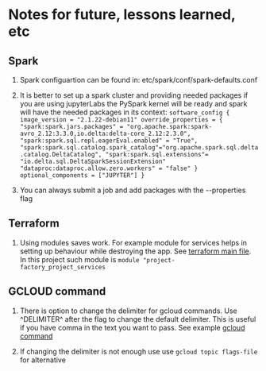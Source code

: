 # Notes for future, lessons learned, etc

## Spark

1. Spark configuartion can be found in: etc/spark/conf/spark-defaults.conf

2. It is better to set up a spark cluster and providing needed packages if you are using jupyterLabs the PySpark kernel will be ready and spark will have the needed packages in its context:
`software_config {
      image_version = "2.1.22-debian11"
      override_properties = {
        "spark:spark.jars.packages" = "org.apache.spark:spark-avro_2.12:3.3.0,io.delta:delta-core_2.12:2.3.0",
        "spark:spark.sql.repl.eagerEval.enabled" = "True",
        "spark:spark.sql.catalog.spark_catalog"="org.apache.spark.sql.delta.catalog.DeltaCatalog",
        "spark:spark.sql.extensions"= "io.delta.sql.DeltaSparkSessionExtension"
        "dataproc:dataproc.allow.zero.workers" = "false"
      }
      optional_components = ["JUPYTER"]
    }`
3. You can always submit a job and add packages with the --properties flag


## Terraform

1. Using modules saves work. For example module for services helps in setting up behaviour while destroying the app. See [terraform main file](terraform/main.tf). In this project such module is `module "project-factory_project_services`
 


## GCLOUD command

1. There is option to change the delimiter for gcloud commands. Use ^DELIMITER^ after the flag to change the default delimiter. This is useful if you have comma in the text you want to pass. See example [gcloud command](gcloud_command_dataproc_setup.sh)

2. If changing the delimiter is not enough use use `gcloud topic flags-file` for alternative


